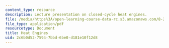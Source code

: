 ```yaml
---
content_type: resource
description: Lecture presentation on closed-cycle heat engines.
file: /media/https%3A/open-learning-course-data-rc.s3.amazonaws.com/8-21-the-physics-of-energy-fall-2009/2c6b0d5275947bbd6be0d181e10f12d8_MIT8_21s09_lec09.pdf
file_type: application/pdf
resourcetype: Document
title: Heat Engines
uid: 2c6b0d52-7594-7bbd-6be0-d181e10f12d8
---
```

